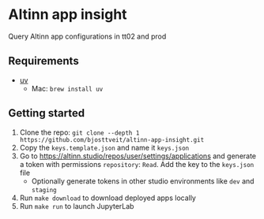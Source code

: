 # Altinn app insight

Query Altinn app configurations in tt02 and prod

## Requirements

- [uv](https://github.com/astral-sh/uv)
  - Mac: `brew install uv`

## Getting started

1. Clone the repo: `git clone --depth 1 https://github.com/bjosttveit/altinn-app-insight.git`
2. Copy the `keys.template.json` and name it `keys.json`
3. Go to <https://altinn.studio/repos/user/settings/applications> and generate a token with permissions `repository`: `Read`. Add the key to the `keys.json` file
    - Optionally generate tokens in other studio environments like `dev` and `staging`
4. Run `make download` to download deployed apps locally
5. Run `make run` to launch JupyterLab
